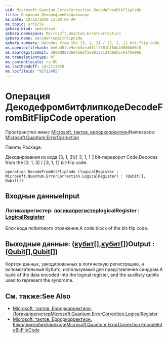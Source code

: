 ```yaml
---
uid: Microsoft.Quantum.ErrorCorrection.DecodeFromBitFlipCode
title: Операция Декодефромбитфлипкоде
ms.date: 10/26/2020 12:00:00 AM
ms.topic: article
qsharp.kind: operation
qsharp.namespace: Microsoft.Quantum.ErrorCorrection
qsharp.name: DecodeFromBitFlipCode
qsharp.summary: Decodes from the [3, 1, 3] / ⟦3, 1, 1⟧ bit-flip code.
ms.openlocfilehash: be6ad5fce9eeb3eea031ff301b78dbb3680b66f0
ms.sourcegitcommit: 29e0d88a30e4166fa580132124b0eb57e1f0e986
ms.translationtype: MT
ms.contentlocale: ru-RU
ms.lasthandoff: 10/27/2020
ms.locfileid: "92712485"
---
```

# <a name="decodefrombitflipcode-operation"></a><span data-ttu-id="538b3-102">Операция Декодефромбитфлипкоде</span><span class="sxs-lookup"><span data-stu-id="538b3-102">DecodeFromBitFlipCode operation</span></span>

<span data-ttu-id="538b3-103">Пространство имен: [Microsoft. тактов. ерроркорректион](xref:Microsoft.Quantum.ErrorCorrection)</span><span class="sxs-lookup"><span data-stu-id="538b3-103">Namespace: [Microsoft.Quantum.ErrorCorrection](xref:Microsoft.Quantum.ErrorCorrection)</span></span>

<span data-ttu-id="538b3-104">Пакеты [](https://nuget.org/packages/)</span><span class="sxs-lookup"><span data-stu-id="538b3-104">Package: [](https://nuget.org/packages/)</span></span>


<span data-ttu-id="538b3-105">Декодирования из кода [3, 1, 3]/⟦ 3, 1, 1 ⟧ bit-переворот Code.</span><span class="sxs-lookup"><span data-stu-id="538b3-105">Decodes from the [3, 1, 3] / ⟦3, 1, 1⟧ bit-flip code.</span></span>

```qsharp
operation DecodeFromBitFlipCode (logicalRegister : Microsoft.Quantum.ErrorCorrection.LogicalRegister) : (Qubit[], Qubit[])
```


## <a name="input"></a><span data-ttu-id="538b3-106">Входные данные</span><span class="sxs-lookup"><span data-stu-id="538b3-106">Input</span></span>

### <a name="logicalregister--logicalregister"></a><span data-ttu-id="538b3-107">Логикалрегистер: [логикалрегистер](xref:Microsoft.Quantum.ErrorCorrection.LogicalRegister)</span><span class="sxs-lookup"><span data-stu-id="538b3-107">logicalRegister : [LogicalRegister](xref:Microsoft.Quantum.ErrorCorrection.LogicalRegister)</span></span>

<span data-ttu-id="538b3-108">Блок кода побитового отражения.</span><span class="sxs-lookup"><span data-stu-id="538b3-108">A code block of the bit-flip code.</span></span>



## <a name="output--qubitqubit"></a><span data-ttu-id="538b3-109">Выходные данные: ([кубит](xref:microsoft.quantum.lang-ref.qubit)[],[кубит](xref:microsoft.quantum.lang-ref.qubit)[])</span><span class="sxs-lookup"><span data-stu-id="538b3-109">Output : ([Qubit](xref:microsoft.quantum.lang-ref.qubit)[],[Qubit](xref:microsoft.quantum.lang-ref.qubit)[])</span></span>

<span data-ttu-id="538b3-110">Кортеж данных, закодированных в логическую регистрацию, и вспомогательный Кубитс, используемый для представления синдром.</span><span class="sxs-lookup"><span data-stu-id="538b3-110">A tuple of the data encoded into the logical register, and the auxiliary qubits used to represent the syndrome.</span></span>

## <a name="see-also"></a><span data-ttu-id="538b3-111">См. также:</span><span class="sxs-lookup"><span data-stu-id="538b3-111">See Also</span></span>

- [<span data-ttu-id="538b3-112">Microsoft. тактов. Ерроркорректион. Логикалрегистер</span><span class="sxs-lookup"><span data-stu-id="538b3-112">Microsoft.Quantum.ErrorCorrection.LogicalRegister</span></span>](xref:Microsoft.Quantum.ErrorCorrection.LogicalRegister)
- [<span data-ttu-id="538b3-113">Microsoft. тактов. Ерроркорректион. Енкодеинтобитфлипкоде</span><span class="sxs-lookup"><span data-stu-id="538b3-113">Microsoft.Quantum.ErrorCorrection.EncodeIntoBitFlipCode</span></span>](xref:Microsoft.Quantum.ErrorCorrection.EncodeIntoBitFlipCode)